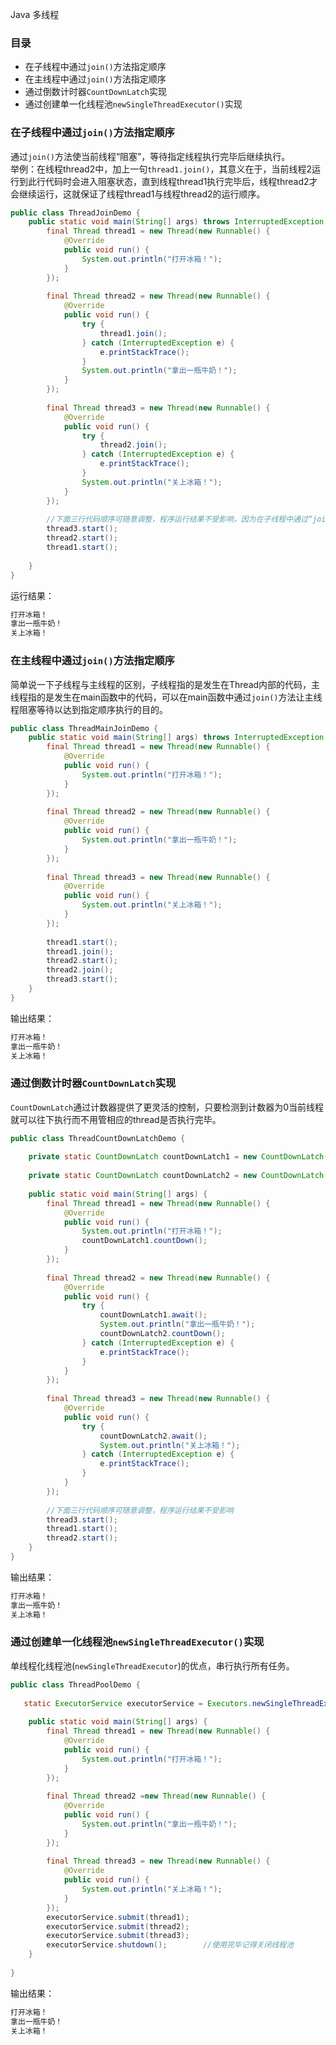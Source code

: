 Java 多线程
<a name="J6XWM"></a>
### 目录

- 在子线程中通过`join()`方法指定顺序
- 在主线程中通过`join()`方法指定顺序
- 通过倒数计时器`CountDownLatch`实现
- 通过创建单一化线程池`newSingleThreadExecutor()`实现
<a name="kYY0N"></a>
### 在子线程中通过`join()`方法指定顺序
通过`join()`方法使当前线程“阻塞”，等待指定线程执行完毕后继续执行。<br />举例：在线程thread2中，加上一句`thread1.join()`，其意义在于，当前线程2运行到此行代码时会进入阻塞状态，直到线程thread1执行完毕后，线程thread2才会继续运行，这就保证了线程thread1与线程thread2的运行顺序。
```java
public class ThreadJoinDemo {
    public static void main(String[] args) throws InterruptedException {
        final Thread thread1 = new Thread(new Runnable() {
            @Override
            public void run() {
                System.out.println("打开冰箱！");
            }
        });
 
        final Thread thread2 = new Thread(new Runnable() {
            @Override
            public void run() {
                try {
                    thread1.join();
                } catch (InterruptedException e) {
                    e.printStackTrace();
                }
                System.out.println("拿出一瓶牛奶！");
            }
        });
 
        final Thread thread3 = new Thread(new Runnable() {
            @Override
            public void run() {
                try {
                    thread2.join();
                } catch (InterruptedException e) {
                    e.printStackTrace();
                }
                System.out.println("关上冰箱！");
            }
        });
 
        //下面三行代码顺序可随意调整，程序运行结果不受影响，因为在子线程中通过“join()方法”已经指定了运行顺序。
        thread3.start();
        thread2.start();
        thread1.start();
 
    }
}
```
运行结果：
```java
打开冰箱！
拿出一瓶牛奶！
关上冰箱！
```
<a name="AjDh6"></a>
### 在主线程中通过`join()`方法指定顺序
简单说一下子线程与主线程的区别，子线程指的是发生在Thread内部的代码，主线程指的是发生在main函数中的代码，可以在main函数中通过`join()`方法让主线程阻塞等待以达到指定顺序执行的目的。
```java
public class ThreadMainJoinDemo {
    public static void main(String[] args) throws InterruptedException {
        final Thread thread1 = new Thread(new Runnable() {
            @Override
            public void run() {
                System.out.println("打开冰箱！");
            }
        });
 
        final Thread thread2 = new Thread(new Runnable() {
            @Override
            public void run() {
                System.out.println("拿出一瓶牛奶！");
            }
        });
 
        final Thread thread3 = new Thread(new Runnable() {
            @Override
            public void run() {
                System.out.println("关上冰箱！");
            }
        });
 
        thread1.start();
        thread1.join();
        thread2.start();
        thread2.join();
        thread3.start();
    }
}
```
输出结果：
```java
打开冰箱！
拿出一瓶牛奶！
关上冰箱！
```
<a name="u2OIQ"></a>
### 通过倒数计时器`CountDownLatch`实现
`CountDownLatch`通过计数器提供了更灵活的控制，只要检测到计数器为0当前线程就可以往下执行而不用管相应的thread是否执行完毕。
```java
public class ThreadCountDownLatchDemo {
 
    private static CountDownLatch countDownLatch1 = new CountDownLatch(1);
 
    private static CountDownLatch countDownLatch2 = new CountDownLatch(1);
 
    public static void main(String[] args) {
        final Thread thread1 = new Thread(new Runnable() {
            @Override
            public void run() {
                System.out.println("打开冰箱！");
                countDownLatch1.countDown();
            }
        });
 
        final Thread thread2 = new Thread(new Runnable() {
            @Override
            public void run() {
                try {
                    countDownLatch1.await();
                    System.out.println("拿出一瓶牛奶！");
                    countDownLatch2.countDown();
                } catch (InterruptedException e) {
                    e.printStackTrace();
                }
            }
        });
 
        final Thread thread3 = new Thread(new Runnable() {
            @Override
            public void run() {
                try {
                    countDownLatch2.await();
                    System.out.println("关上冰箱！");
                } catch (InterruptedException e) {
                    e.printStackTrace();
                }
            }
        });
 
        //下面三行代码顺序可随意调整，程序运行结果不受影响
        thread3.start();
        thread1.start();
        thread2.start();
    }
}
```
输出结果：
```java
打开冰箱！
拿出一瓶牛奶！
关上冰箱！
```
<a name="c9OXv"></a>
### 通过创建单一化线程池`newSingleThreadExecutor()`实现
单线程化线程池(`newSingleThreadExecutor`)的优点，串行执行所有任务。
```java
public class ThreadPoolDemo {
 
   static ExecutorService executorService = Executors.newSingleThreadExecutor();
 
    public static void main(String[] args) {
        final Thread thread1 = new Thread(new Runnable() {
            @Override
            public void run() {
                System.out.println("打开冰箱！");
            }
        });
 
        final Thread thread2 =new Thread(new Runnable() {
            @Override
            public void run() {
                System.out.println("拿出一瓶牛奶！");
            }
        });
 
        final Thread thread3 = new Thread(new Runnable() {
            @Override
            public void run() {
                System.out.println("关上冰箱！");
            }
        });
        executorService.submit(thread1);
        executorService.submit(thread2);
        executorService.submit(thread3);
        executorService.shutdown();        //使用完毕记得关闭线程池
    }
 
}
```
输出结果：
```java
打开冰箱！
拿出一瓶牛奶！
关上冰箱！
```

